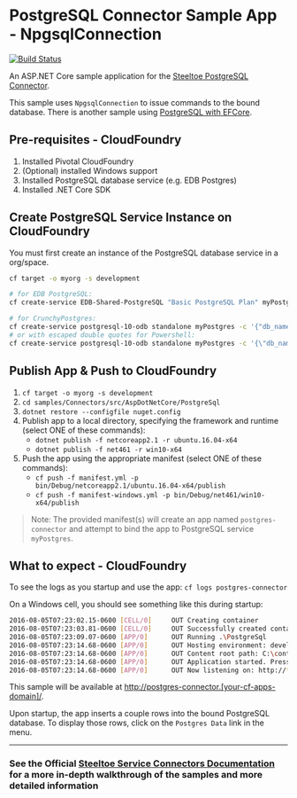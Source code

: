 ﻿# PostgreSQL Connector Sample App - NpgsqlConnection

[![Build Status](https://dev.azure.com/SteeltoeOSS/Steeltoe/_apis/build/status/Samples/SteeltoeOSS.Samples%20%5BConnectors_PostgreSql%5D?branchName=2.x)](https://dev.azure.com/SteeltoeOSS/Steeltoe/_build/latest?definitionId=21&branchName=2.x)

An ASP.NET Core sample application for the [Steeltoe PostgreSQL Connector](https://steeltoe.io/docs/steeltoe-connectors/#2-0-postgresql).

This sample uses `NpgsqlConnection` to issue commands to the bound database.
There is another sample using [PostgreSQL with EFCore](./PostgreEFCore).

## Pre-requisites - CloudFoundry

1. Installed Pivotal CloudFoundry
1. (Optional) installed Windows support
1. Installed PostgreSQL database service (e.g. EDB Postgres)
1. Installed .NET Core SDK

## Create PostgreSQL Service Instance on CloudFoundry

You must first create an instance of the PostgreSQL database service in a org/space.

```bash
cf target -o myorg -s development

# for EDB PostgreSQL:
cf create-service EDB-Shared-PostgreSQL "Basic PostgreSQL Plan" myPostgres

# for CrunchyPostgres:
cf create-service postgresql-10-odb standalone myPostgres -c '{"db_name":"postgresample", "db_username": "steeltoe", "owner_name":"<your name>", "owner_email":"<your email>"}'
# or with escaped double quotes for Powershell:
cf create-service postgresql-10-odb standalone myPostgres -c '{\"db_name\":\"postgresample\", \"db_username\": \"steeltoe\", \"owner_name\":\"<your name>\", \"owner_email\":\"<your email>\"}'
```

## Publish App & Push to CloudFoundry

1. `cf target -o myorg -s development`
1. `cd samples/Connectors/src/AspDotNetCore/PostgreSql`
1. `dotnet restore --configfile nuget.config`
1. Publish app to a local directory, specifying the framework and runtime (select ONE of these commands):
   * `dotnet publish -f netcoreapp2.1 -r ubuntu.16.04-x64`
   * `dotnet publish -f net461 -r win10-x64`
1. Push the app using the appropriate manifest (select ONE of these commands):
   * `cf push -f manifest.yml -p bin/Debug/netcoreapp2.1/ubuntu.16.04-x64/publish`
   * `cf push -f manifest-windows.yml -p bin/Debug/net461/win10-x64/publish`

> Note: The provided manifest(s) will create an app named `postgres-connector` and attempt to bind the app to PostgreSQL service `myPostgres`.

## What to expect - CloudFoundry

To see the logs as you startup and use the app: `cf logs postgres-connector`

On a Windows cell, you should see something like this during startup:

```bash
2016-08-05T07:23:02.15-0600 [CELL/0]     OUT Creating container
2016-08-05T07:23:03.81-0600 [CELL/0]     OUT Successfully created container
2016-08-05T07:23:09.07-0600 [APP/0]      OUT Running .\PostgreSql
2016-08-05T07:23:14.68-0600 [APP/0]      OUT Hosting environment: development
2016-08-05T07:23:14.68-0600 [APP/0]      OUT Content root path: C:\containerizer\75E10B9301D2D9B4A8\user\app
2016-08-05T07:23:14.68-0600 [APP/0]      OUT Application started. Press Ctrl+C to shut down.
2016-08-05T07:23:14.68-0600 [APP/0]      OUT Now listening on: http://*:51217
```

This sample will be available at <http://postgres-connector.[your-cf-apps-domain]/>.

Upon startup, the app inserts a couple rows into the bound PostgreSQL database. To display those rows, click on the `Postgres Data` link in the menu.

---

### See the Official [Steeltoe Service Connectors Documentation](https://steeltoe.io/docs/steeltoe-connectors/#2-0-postgresql) for a more in-depth walkthrough of the samples and more detailed information
